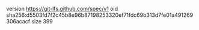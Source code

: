 version https://git-lfs.github.com/spec/v1
oid sha256:d5503fd7f2c45b8e96b87198253320ef71fdc69b313d7fe01a491269306acacf
size 399
